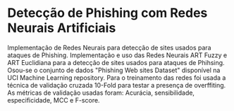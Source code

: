 # Detecção de Phishing com Redes Neurais Artificiais

Implementação de Redes Neurais para detecção de sites usados para ataques de Phishing.
Implementação e uso das Redes Neurais ART Fuzzy e ART Euclidiana para a detecção de sites usados para ataques de Phihsing.
Osou-se o conjunto de dados "Phishing Web sites Dataset" disponível na UCI Machine Learning repository.
Para o treinamento das redes foi usada a técnica de validação cruzada 10-Fold para testar a presença de overffiting.
As métricas de validação usadas foram: Acurácia, sensibilidade, especificidade, MCC e F-score.
